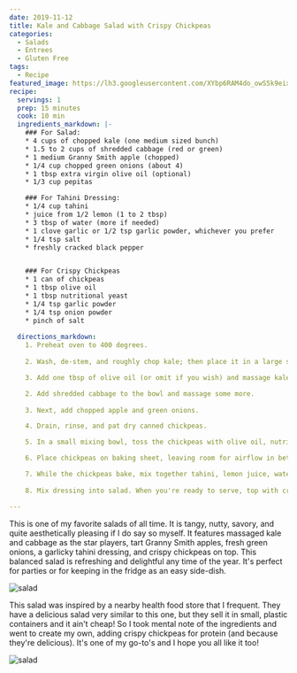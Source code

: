 ```yaml
---
date: 2019-11-12
title: Kale and Cabbage Salad with Crispy Chickpeas
categories: 
  - Salads
  - Entrees
  - Gluten Free
tags:
  - Recipe
featured_image: https://lh3.googleusercontent.com/XYbp6RAM4do_owS5k9eix_KzGHckQ_ILsMs1y8K4rYJqb-UBrWs8yxNIdgoAX9VuraLk04rj92A9B8Y0Z2Ds4V4P6f3FCy3ADKzdBTiZogahkRHe-SEfljjgAcC1mgEOi_f_Hand-DU=w2400 
recipe:
  servings: 1
  prep: 15 minutes
  cook: 10 min
  ingredients_markdown: |-
    ### For Salad:
    * 4 cups of chopped kale (one medium sized bunch)
    * 1.5 to 2 cups of shredded cabbage (red or green)
    * 1 medium Granny Smith apple (chopped)
    * 1/4 cup chopped green onions (about 4)
    * 1 tbsp extra virgin olive oil (optional)
    * 1/3 cup pepitas

    ### For Tahini Dressing:
    * 1/4 cup tahini
    * juice from 1/2 lemon (1 to 2 tbsp)
    * 3 tbsp of water (more if needed)
    * 1 clove garlic or 1/2 tsp garlic powder, whichever you prefer
    * 1/4 tsp salt
    * freshly cracked black pepper


    ### For Crispy Chickpeas
    * 1 can of chickpeas
    * 1 tbsp olive oil
    * 1 tbsp nutritional yeast
    * 1/4 tsp garlic powder
    * 1/4 tsp onion powder
    * pinch of salt
    
  directions_markdown:
    1. Preheat oven to 400 degrees.
    
    2. Wash, de-stem, and roughly chop kale; then place it in a large salad bowl.

    3. Add one tbsp of olive oil (or omit if you wish) and massage kale.

    2. Add shredded cabbage to the bowl and massage some more.
    
    3. Next, add chopped apple and green onions.

    4. Drain, rinse, and pat dry canned chickpeas.

    5. In a small mixing bowl, toss the chickpeas with olive oil, nutritional yeast, garlic powder, onion powder, and salt.

    6. Place chickpeas on baking sheet, leaving room for airflow in between. Bake for about 12 minutes, shaking pan halfway. They should be slightly brown.

    7. While the chickpeas bake, mix together tahini, lemon juice, water, garlic, salt, and pepper (the lemon juice will make the tahini seize up a little. That's okay, just add water until it's liquidy again. Warm water is especially effective.
    
    8. Mix dressing into salad. When you're ready to serve, top with crispy chickpeas and pepitas so they don't get soggy.

---
```

This is one of my favorite salads of all time. It is tangy, nutty, savory, and quite aesthetically pleasing if I do say so myself. It features massaged kale and cabbage as the star players, tart Granny Smith apples, fresh green onions, a garlicky tahini dressing, and crispy chickpeas on top. This balanced salad is refreshing and delightful any time of the year. It's perfect for parties or for keeping in the fridge as an easy side-dish.

![salad](https://lh3.googleusercontent.com/YpmF78me5PKEGO1fndl2OOjeJozquoRojuwhrIboer9XvKGDP9kB4V6yDhvw62DWr54-v6baLINv0swafW_VLa3Lfk22xQUoMsLIe5GH51Q0lfBuHVAzgKeVTHgIw8re1j3f4eyXMR0=w2400) 

This salad was inspired by a nearby health food store that I frequent. They have a delicious salad very similar to this one, but they sell it in small, plastic containers and it ain't cheap! So I took mental note of the ingredients and went to create my own, adding crispy chickpeas for protein (and because they're delicious). It's one of my go-to's and I hope you all like it too!

![salad](https://lh3.googleusercontent.com/CbNgI1uNZuAYU-XOdE6NH0rxzZzFmSsCZ506EWGFPwzfdjuPwxcQSey6Ir3uMOItbwi-lo-AH_XUEpZ-Sn3bj9X8tFAheKOII1jkLRDfBPv2dHULR48L9RXmu--BqeawcIkRQ__HVow4rO0GCDecDXhGUEvp35Ie9_3-l6pNaxm5Wcc70vGG5qlViKjn0yJo_pdyfUVaKtwFir24egMgXehOsl_koy3jEgtY05Y5wIuOO-Yo5pgRQsPbJ7CclME0Q8bPQktUXqidRK5IYX4dN87veMmtPEjiS3dR7BeF2gDcGHoJVRyaQgr9KXltGbX1RrOzOgylYAVp45nKLNwCCUmPh8bmSWNvzABIskYlqaGZ_guPlcrr3zl9-aXLCs-TTm-F0dwbPLn8FAqmhSqY2B0k9balpOOIhvXvFfu1IGA6rATZ4vBtspEPhWJei8YZ02ohrtqdlN13JYulIJkS7MjlxAI2aod9Sy0zrNz3Ey5XRzCgMKO5ljruXRKVjC9OsgAAAk7rR_SvAgsisnooFKyYJZAlOu6ik7j7HrKsV_LS2g03tmSFqHseltlo-Iq1mGnnWpWdTTxvm_dKIQ8R2fZL-dJUNFer9hnoN6VbjrtQ1ZrM8daqWJu3YsrRjPMYGws4PinUyAZopjTaYmLMslabCtk3v8dAUTQJmMOIZLAmj7kbePvLliI=w958-h1338-no)
